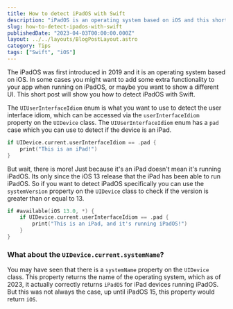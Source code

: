 ```yaml
---
title: How to detect iPadOS with Swift
description: "iPadOS is an operating system based on iOS and this short post will show you how to detect iPadOS with Swift."
slug: how-to-detect-ipados-with-swift
publishedDate: "2023-04-03T00:00:00.000Z"
layout: ../../layouts/BlogPostLayout.astro
category: Tips
tags: ["Swift", "iOS"]
---
```


The iPadOS was first introduced in 2019 and it is an operating system based on iOS. In some cases you might want to add some extra functionality to your app when running on iPadOS, or maybe you want to show a different UI. This short post will show you how to detect iPadOS with Swift.

The `UIUserInterfaceIdiom` enum is what you want to use to detect the user interface idiom, which can be accessed via the `userInterfaceIdiom` property on the `UIDevice` class. The `UIUserInterfaceIdiom` enum has a `pad` case which you can use to detect if the device is an iPad.

```swift
if UIDevice.current.userInterfaceIdiom == .pad {
    print("This is an iPad!")
}
```

But wait, there is more! Just because it's an iPad doesn't mean it's running iPadOS. Its only since the iOS 13 release that the iPad has been able to run iPadOS. So if you want to detect iPadOS specifically you can use the `systemVersion` property on the `UIDevice` class to check if the version is greater than or equal to 13.

```swift
if #available(iOS 13.0, *) {
    if UIDevice.current.userInterfaceIdiom == .pad {
        print("This is an iPad, and it's running iPadOS!")
    }
}
```

### What about the `UIDevice.current.systemName`?

You may have seen that there is a `systemName` property on the `UIDevice` class. This property returns the name of the operating system, which as of 2023, it actually correctly returns `iPadOS` for iPad devices running iPadOS. But this was not always the case, up until iPadOS 15, this property would return `iOS`.
